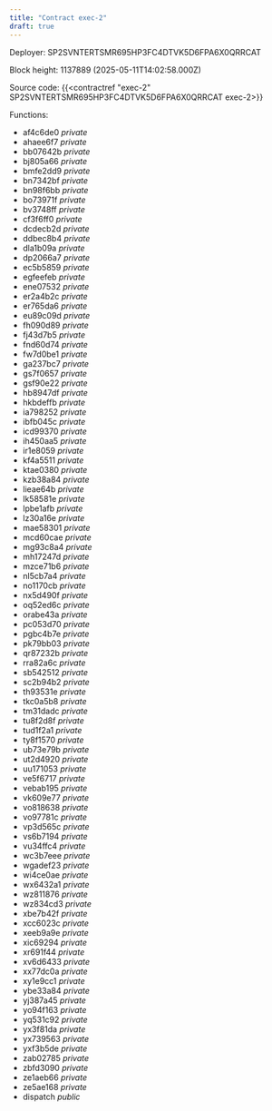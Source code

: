 ```yaml
---
title: "Contract exec-2"
draft: true
---
```

Deployer: SP2SVNTERTSMR695HP3FC4DTVK5D6FPA6X0QRRCAT


 



Block height: 1137889 (2025-05-11T14:02:58.000Z)

Source code: {{<contractref "exec-2" SP2SVNTERTSMR695HP3FC4DTVK5D6FPA6X0QRRCAT exec-2>}}

Functions:

* af4c6de0 _private_
* ahaee6f7 _private_
* bb07642b _private_
* bj805a66 _private_
* bmfe2dd9 _private_
* bn7342bf _private_
* bn98f6bb _private_
* bo73971f _private_
* bv3748ff _private_
* cf3f6ff0 _private_
* dcdecb2d _private_
* ddbec8b4 _private_
* dla1b09a _private_
* dp2066a7 _private_
* ec5b5859 _private_
* egfeefeb _private_
* ene07532 _private_
* er2a4b2c _private_
* er765da6 _private_
* eu89c09d _private_
* fh090d89 _private_
* fj43d7b5 _private_
* fnd60d74 _private_
* fw7d0be1 _private_
* ga237bc7 _private_
* gs7f0657 _private_
* gsf90e22 _private_
* hb8947df _private_
* hkbdeffb _private_
* ia798252 _private_
* ibfb045c _private_
* icd99370 _private_
* ih450aa5 _private_
* ir1e8059 _private_
* kf4a5511 _private_
* ktae0380 _private_
* kzb38a84 _private_
* lieae64b _private_
* lk58581e _private_
* lpbe1afb _private_
* lz30a16e _private_
* mae58301 _private_
* mcd60cae _private_
* mg93c8a4 _private_
* mh17247d _private_
* mzce71b6 _private_
* nl5cb7a4 _private_
* no1170cb _private_
* nx5d490f _private_
* oq52ed6c _private_
* orabe43a _private_
* pc053d70 _private_
* pgbc4b7e _private_
* pk79bb03 _private_
* qr87232b _private_
* rra82a6c _private_
* sb542512 _private_
* sc2b94b2 _private_
* th93531e _private_
* tkc0a5b8 _private_
* tm31dadc _private_
* tu8f2d8f _private_
* tud1f2a1 _private_
* ty8f1570 _private_
* ub73e79b _private_
* ut2d4920 _private_
* uu171053 _private_
* ve5f6717 _private_
* vebab195 _private_
* vk609e77 _private_
* vo818638 _private_
* vo97781c _private_
* vp3d565c _private_
* vs6b7194 _private_
* vu34ffc4 _private_
* wc3b7eee _private_
* wgadef23 _private_
* wi4ce0ae _private_
* wx6432a1 _private_
* wz811876 _private_
* wz834cd3 _private_
* xbe7b42f _private_
* xcc6023c _private_
* xeeb9a9e _private_
* xic69294 _private_
* xr691f44 _private_
* xv6d6433 _private_
* xx77dc0a _private_
* xy1e9cc1 _private_
* ybe33a84 _private_
* yj387a45 _private_
* yo94f163 _private_
* yq531c92 _private_
* yx3f81da _private_
* yx739563 _private_
* yxf3b5de _private_
* zab02785 _private_
* zbfd3090 _private_
* ze1aeb66 _private_
* ze5ae168 _private_
* dispatch _public_

